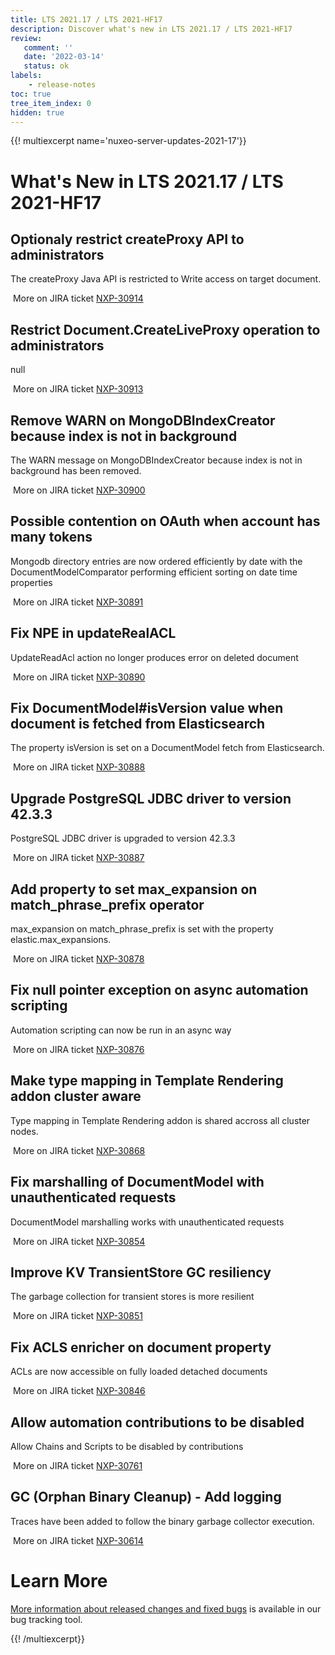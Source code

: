 ```yaml
---
title: LTS 2021.17 / LTS 2021-HF17
description: Discover what's new in LTS 2021.17 / LTS 2021-HF17
review:
   comment: ''
   date: '2022-03-14'
   status: ok
labels:
    - release-notes
toc: true
tree_item_index: 0
hidden: true
---
```


{{! multiexcerpt name='nuxeo-server-updates-2021-17'}}
# What's New in LTS 2021.17 / LTS 2021-HF17

## Optionaly restrict createProxy API to administrators

The createProxy Java API is restricted to Write access on target document.

<i class=fa fa-long-arrow-right aria-hidden=true></i>&nbsp;More on JIRA ticket [NXP-30914](https://jira.nuxeo.com/browse/NXP-30914)

## Restrict Document.CreateLiveProxy operation to administrators

null

<i class=fa fa-long-arrow-right aria-hidden=true></i>&nbsp;More on JIRA ticket [NXP-30913](https://jira.nuxeo.com/browse/NXP-30913)

## Remove WARN on MongoDBIndexCreator because index is not in background

The WARN message on MongoDBIndexCreator because index is not in background has been removed.

<i class=fa fa-long-arrow-right aria-hidden=true></i>&nbsp;More on JIRA ticket [NXP-30900](https://jira.nuxeo.com/browse/NXP-30900)

## Possible contention on OAuth when account has many tokens

Mongodb directory entries are now ordered efficiently by date with the DocumentModelComparator performing efficient sorting on date time properties

<i class=fa fa-long-arrow-right aria-hidden=true></i>&nbsp;More on JIRA ticket [NXP-30891](https://jira.nuxeo.com/browse/NXP-30891)

## Fix NPE in updateRealACL

UpdateReadAcl action no longer produces error on deleted document

<i class=fa fa-long-arrow-right aria-hidden=true></i>&nbsp;More on JIRA ticket [NXP-30890](https://jira.nuxeo.com/browse/NXP-30890)

## Fix DocumentModel#isVersion value when document is fetched from Elasticsearch

The property isVersion is set on a DocumentModel fetch from Elasticsearch.

<i class=fa fa-long-arrow-right aria-hidden=true></i>&nbsp;More on JIRA ticket [NXP-30888](https://jira.nuxeo.com/browse/NXP-30888)

## Upgrade PostgreSQL JDBC driver to version 42.3.3

PostgreSQL JDBC driver is upgraded to version 42.3.3

<i class=fa fa-long-arrow-right aria-hidden=true></i>&nbsp;More on JIRA ticket [NXP-30887](https://jira.nuxeo.com/browse/NXP-30887)

## Add property to set max_expansion on match_phrase_prefix operator

max_expansion on match_phrase_prefix is set with the property elastic.max_expansions.

<i class=fa fa-long-arrow-right aria-hidden=true></i>&nbsp;More on JIRA ticket [NXP-30878](https://jira.nuxeo.com/browse/NXP-30878)

## Fix null pointer exception on async automation scripting

Automation scripting can now be run in an async way

<i class=fa fa-long-arrow-right aria-hidden=true></i>&nbsp;More on JIRA ticket [NXP-30876](https://jira.nuxeo.com/browse/NXP-30876)

## Make type mapping in Template Rendering addon cluster aware

Type mapping in Template Rendering addon is shared accross all cluster nodes.

<i class=fa fa-long-arrow-right aria-hidden=true></i>&nbsp;More on JIRA ticket [NXP-30868](https://jira.nuxeo.com/browse/NXP-30868)

## Fix marshalling of DocumentModel with unauthenticated requests

DocumentModel marshalling works with unauthenticated requests

<i class=fa fa-long-arrow-right aria-hidden=true></i>&nbsp;More on JIRA ticket [NXP-30854](https://jira.nuxeo.com/browse/NXP-30854)

## Improve KV TransientStore GC resiliency

The garbage collection for transient stores is more resilient

<i class=fa fa-long-arrow-right aria-hidden=true></i>&nbsp;More on JIRA ticket [NXP-30851](https://jira.nuxeo.com/browse/NXP-30851)

## Fix ACLS enricher on document property

ACLs are now accessible on fully loaded detached documents

<i class=fa fa-long-arrow-right aria-hidden=true></i>&nbsp;More on JIRA ticket [NXP-30846](https://jira.nuxeo.com/browse/NXP-30846)

## Allow automation contributions to be disabled

Allow Chains and Scripts to be disabled by contributions

<i class=fa fa-long-arrow-right aria-hidden=true></i>&nbsp;More on JIRA ticket [NXP-30761](https://jira.nuxeo.com/browse/NXP-30761)

## GC (Orphan Binary Cleanup) - Add logging

Traces have been added to follow the binary garbage collector execution.

<i class=fa fa-long-arrow-right aria-hidden=true></i>&nbsp;More on JIRA ticket [NXP-30614](https://jira.nuxeo.com/browse/NXP-30614)


# Learn More

[More information about released changes and fixed bugs](https://jira.nuxeo.com/secure/ReleaseNote.jspa?projectId=10011&version=21614) is available in our bug tracking tool.

{{! /multiexcerpt}}
